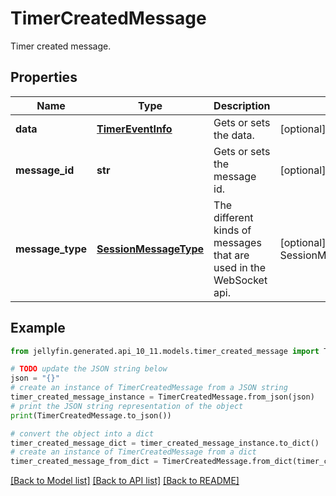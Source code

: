 # TimerCreatedMessage

Timer created message.

## Properties

Name | Type | Description | Notes
------------ | ------------- | ------------- | -------------
**data** | [**TimerEventInfo**](TimerEventInfo.md) | Gets or sets the data. | [optional] 
**message_id** | **str** | Gets or sets the message id. | [optional] 
**message_type** | [**SessionMessageType**](SessionMessageType.md) | The different kinds of messages that are used in the WebSocket api. | [optional] [readonly] [default to SessionMessageType.TIMERCREATED]

## Example

```python
from jellyfin.generated.api_10_11.models.timer_created_message import TimerCreatedMessage

# TODO update the JSON string below
json = "{}"
# create an instance of TimerCreatedMessage from a JSON string
timer_created_message_instance = TimerCreatedMessage.from_json(json)
# print the JSON string representation of the object
print(TimerCreatedMessage.to_json())

# convert the object into a dict
timer_created_message_dict = timer_created_message_instance.to_dict()
# create an instance of TimerCreatedMessage from a dict
timer_created_message_from_dict = TimerCreatedMessage.from_dict(timer_created_message_dict)
```
[[Back to Model list]](README.md#documentation-for-models) [[Back to API list]](README.md#documentation-for-api-endpoints) [[Back to README]](README.md)


